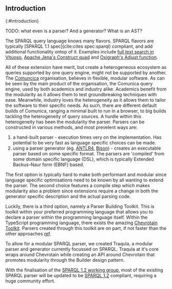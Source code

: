 ## Introduction
{:#introduction}

TODO: what even is a parser? And a generator? What is an AST?

The SPARQL query language knows many flavors.
SPARQL flavors are typically [SPARQL 1.1 spec](cite:cites spec:sparql) compliant, and add additional functionality ontop of it.
Examples include [full text search in Vituoso](https://docs.openlinksw.com/virtuoso/sparqlextensions/#rdfsparqlrulefulltext),
[Apache Jena's Construct quad](https://jena.apache.org/documentation/query/construct-quad.html#Grammar) and [Oxigraph's Adjust function](https://github.com/oxigraph/oxigraph/wiki/SPARQL#sep-0002-calendar-and-duration-operations).
<!-- Who was first for LATERAL?
OXIGRAPH at 02/01/2023 (DD/MM/YYYY) https://github.com/oxigraph/oxigraph/pull/336
JENA at 01/12/2022 https://github.com/apache/jena/pull/1631
-->
All of these extension have merit, but create a heterogeneous ecosystem as queries supported by one query engine,
might not be supported by another.
The [Comuncica](https://comunica.dev/) organisation, believes in flexible, modular software.
As can be seen by the main product of the organisation, the Comunica query engine, used by both academics and industry alike.
Academics benefit from the modularity as it allows them to test groundbreaking techniques with ease.
Meanwhile, industry loves the heterogeneity as it allows them to tailor the software to their specific needs.
As such, there are different default builds of Comunica,
ranging a minimal built to run in a browser, to big builds tackling the heterogeneity of query sources.
A hurdle within this heterogeneity has been the modularity the parser.
Parsers can be constructed in various methods, and most prevelent ways are:
1. a hand-built parser - execution times very on the implementation. Has potential to be very fast as language specific choices can be made.
2. using a parser generator (eg. [ANTLR4](https://www.antlr.org/), [Bison](https://www.gnu.org/software/bison/)) - creates an executable parser based on some specific format. The parsers are 'compiled' from some domain specific language (DSL), which is typically Extended Backus–Naur form (EBNF) based.

The first option is typically hard to make both performant and modular since language specific optimisations need to be known by all wanting to extend the parser.
The second choice features a compile step which makes modularity also a problem since extensions require a change in both the generator specific description and the actual parsing code.

Luckily, there is a third option, namely a Parser Building Toolkit.
This is toolkit within your preferred programming language that allows you to declare a parser within the programming language itself. 
Within the TypeScript programming language, there exists the amazing [Chevrotain Toolkit](https://chevrotain.io/docs/).
Parsers created through this toolkit are on part, if not faster than the other approaches [ref](https://chevrotain.io/performance/).

To allow for a modular SPARQL parser, we created Traqula, a modular parser and generator currently focussed on SPARQL.
Traqula at it's core wraps around Chevrotain while creating an API around Chevrotain that promotes modularity through the Builder design pattern.


With the finalisation of the [SPARQL 1.2 working group](https://www.w3.org/groups/wg/rdf-star/),
most of the existing SPARQL parser will be updated to be [SPARQL 1.2](https://www.w3.org/TR/sparql12-query/) compliant,
requiring a huge community effort.





